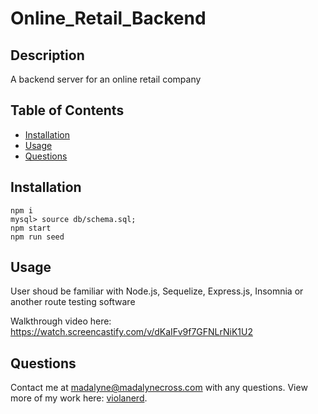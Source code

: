   # Online_Retail_Backend

  ## Description 
  A backend server for an online retail company

  ## Table of Contents
  * [Installation](#installation)
  * [Usage](#usage)
  * [Questions](#questions)
  
  ## Installation
  ~~~
  npm i
  mysql> source db/schema.sql;
  npm start 
  npm run seed
  ~~~
  ## Usage
  
  User shoud be familiar with Node.js, Sequelize, Express.js, Insomnia or another route testing software 
  
  Walkthrough video here: https://watch.screencastify.com/v/dKaIFv9f7GFNLrNiK1U2
  

  ## Questions

  Contact me at madalyne@madalynecross.com with any questions. View more of my work here: [violanerd](https://github.com/violanerd).